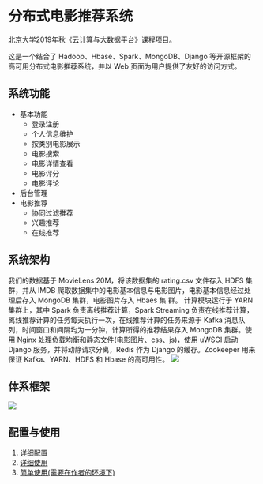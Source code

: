 # 分布式电影推荐系统

北京大学2019年秋《云计算与大数据平台》课程项目。

这是一个结合了 Hadoop、Hbase、Spark、MongoDB、Django 等开源框架的高可用分布式电影推荐系统，并以 Web 页面为用户提供了友好的访问方式。

## 系统功能

- 基本功能
  - 登录注册
  - 个人信息维护
  - 按类别电影展示
  - 电影搜索
  - 电影详情查看
  - 电影评分
  - 电影评论
- 后台管理
- 电影推荐
  - 协同过滤推荐
  - 兴趣推荐
  - 在线推荐

## 系统架构
我们的数据基于 MovieLens 20M，将该数据集的 rating.csv 文件存入 HDFS 集群，并从 IMDB 爬取数据集中的电影基本信息与电影图片，电影基本信息经过处理后存入 MongoDB 集群，电影图片存入 Hbaes 集
群。
计算模块运行于 YARN 集群上，其中 Spark 负责离线推荐计算，Spark Streaming 负责在线推荐计算，离线推荐计算的任务每天执行一次，在线推荐计算的任务来源于 Kafka 消息队列，时间窗口和间隔均为一分钟，计算所得的推荐结果存入 MongoDB 集群。使用 Nginx 处理负载均衡和静态文件(电影图片、css、js)，使用 uWSGI 启动 Django 服务，并将动静请求分离，Redis 作为 Django 的缓存。Zookeeper 用来保证 Kafka、YARN、HDFS 和 Hbase 的高可用性。
![](https://i.postimg.cc/MG1W4XDQ/xitong.png)
   
## 体系框架

![](https://i.postimg.cc/BnXbhqkT/tixi.png)



## 配置与使用

1. [详细配置](详细配置.md)
2. [详细使用](详细使用.md)
3. [简单使用(需要在作者的环境下)](简单使用.md)


